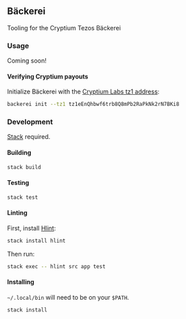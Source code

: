## Bäckerei

Tooling for the Cryptium Tezos Bäckerei

### Usage

Coming soon!

#### Verifying Cryptium payouts

Initialize Bäckerei with the [Cryptium Labs tz1 address](https://tzscan.io/tz1eEnQhbwf6trb8Q8mPb2RaPkNk2rN7BKi8):

```bash
backerei init --tz1 tz1eEnQhbwf6trb8Q8mPb2RaPkNk2rN7BKi8
```

### Development

[Stack](https://haskellstack.org) required.

#### Building

```bash
stack build
```

#### Testing

```bash
stack test
```

#### Linting

First, install [Hlint](https://hackage.haskell.org/package/hlint):

```bash
stack install hlint
```

Then run:

```bash
stack exec -- hlint src app test
```

#### Installing

`~/.local/bin` will need to be on your `$PATH`.

```bash
stack install
```
